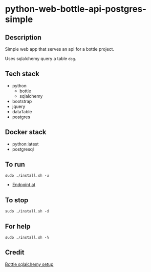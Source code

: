 # python-web-bottle-api-postgres-simple

## Description
Simple web app that serves an api
for a bottle project.

Uses sqlalchemy query a table `dog`.

## Tech stack
- python
  - bottle
  - sqlalchemy
- bootstrap
- jquery
- dataTable
- postgres

## Docker stack
- python:latest
- postgresql

## To run
`sudo ./install.sh -u`
- [Endpoint at](http://localhost/dogs)

## To stop
`sudo ./install.sh -d`

## For help
`sudo ./install.sh -h`

## Credit
[Bottle sqlalchemy setup](https://github.com/iurisilvio/bottle-sqlalchemy/blob/master/examples/basic.py)
